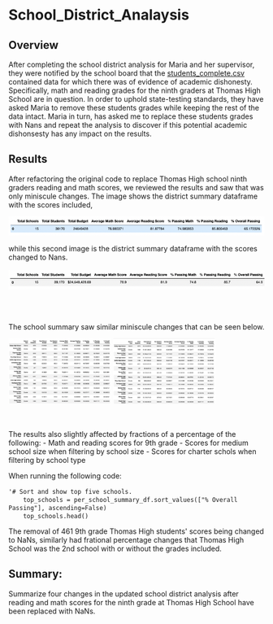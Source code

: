 # School_District_Analaysis
## Overview 
After completing the school district analysis for Maria and her supervisor, they were notified by the school board that the [students_complete.csv](https://github.com/Bulzeye89/School_District_Analaysis/blob/main/Resources/students_complete.csv) contained data for which there was of evidence of academic dishonesty.  Specifically, math and reading grades for the ninth graders at Thomas High School are in question.  In order to uphold state-testing standards, they have asked Maria to remove these students grades while keeping the rest of the data intact.  Maria in turn, has asked me to replace these students grades with Nans and repeat the analysis to discover if this potential academic dishonsesty has any impact on the results.  



## Results
After refactoring the original code to replace Thomas High school ninth graders reading and math scores, we reviewed the results and saw that was only miniscule changes.  The image shows the district summary dataframe with the scores included,  

<img src="https://github.com/Bulzeye89/School_District_Analaysis/blob/main/Resources/Module%20District_Summary_df.png">

while this second image is the district summary dataframe with the scores changed to Nans.
<br>
<br>
<img src="https://github.com/Bulzeye89/School_District_Analaysis/blob/main/Resources/Challenge%20District_summary_df.png">

<br>
<br>

The school summary saw similar miniscule changes that can be seen below.
<p float="left">
<img src="https://github.com/Bulzeye89/School_District_Analaysis/blob/main/Resources/Module%20per%20school%20summary%20df.png" width=40% height=50%>
<img src="https://github.com/Bulzeye89/School_District_Analaysis/blob/main/Resources/Challenge%20per%20school%20summary%20df.png" width=40% height=50%>
</p>

<br>
<br>
The results also slightly affected by fractions of a percentage of the following:
- Math and reading scores for 9th grade
- Scores for medium school size when filtering by school size
- Scores for charter schols when filtering by school type 

When running the following code:
    
    '# Sort and show top five schools.
        top_schools = per_school_summary_df.sort_values(["% Overall Passing"], ascending=False)
        top_schools.head()

The removal of 461 9th grade Thomas High students' scores being changed to NaNs, similarly had frational percentage changes that Thomas High School was the 2nd school with or without the grades included.  



## Summary: 
Summarize four changes in the updated school district analysis after reading and math scores for the ninth grade at Thomas High School have been replaced with NaNs.


